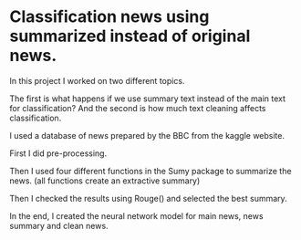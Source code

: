 # Classification news using summarized instead of original news.
In this project I worked on two different topics. 

The first is what happens if we use summary text instead of the main text for classification? 
And the second is how much text cleaning affects classification.

I used a database of news prepared by the BBC from the kaggle website.


First I did pre-processing.

Then I used four different functions in the Sumy package to summarize the news. (all functions create an extractive summary)

Then I checked the results using Rouge() and selected the best summary.

In the end, I created the neural network model for main news, news summary and clean news.

